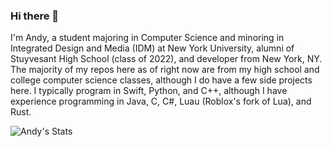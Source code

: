 ### Hi there 👋

<!--
**andylin2004/andylin2004** is a ✨ _special_ ✨ repository because its `README.md` (this file) appears on your GitHub profile.

Here are some ideas to get you started:

- 🔭 I’m currently working on ...
- 🌱 I’m currently learning ...
- 👯 I’m looking to collaborate on ...
- 🤔 I’m looking for help with ...
- 💬 Ask me about ...
- 📫 How to reach me: ...
- 😄 Pronouns: ...
- ⚡ Fun fact: ...
-->

I'm Andy, a student majoring in Computer Science and minoring in Integrated Design and Media (IDM) at New York University, alumni of Stuyvesant High School (class of 2022), and developer from New York, NY. The majority of my repos here as of right now are from my high school and college computer science classes, although I do have a few side projects here. I typically program in Swift, Python, and C++, although I have experience programming in Java, C, C#, Luau (Roblox's fork of Lua), and Rust.

![Andy's Stats](https://github-readme-stats.vercel.app/api?username=andylin2004&show_icons=true&count_private=true&theme=transparent)
